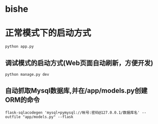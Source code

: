 # bishe
# 正常模式下的启动方式
```
python app.py
```

## 调试模式的启动方式(Web页面自动刷新，方便开发)
```
python manage.py dev
```

## 自动抓取Mysql数据库,并在/app/models.py创建ORM的命令
```
flask-sqlacodegen 'mysql+pymysql://帐号:密码@127.0.0.1/数据库名' --outfile "app/models.py" --flask
``` 